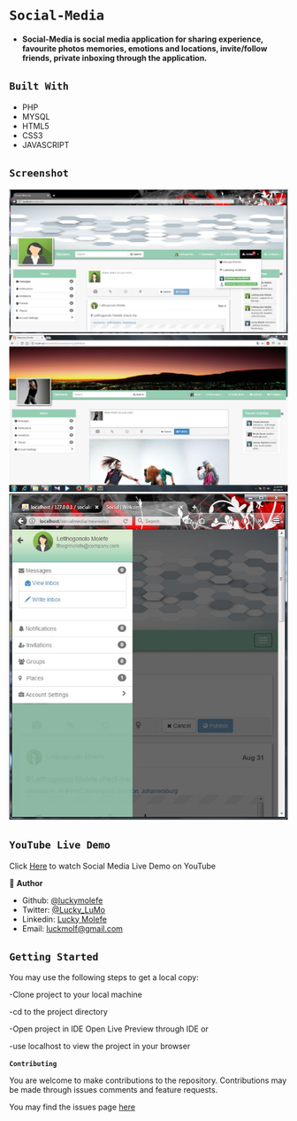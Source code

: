 # `Social-Media`

- __Social-Media is social media application for sharing experience, favourite photos memories, emotions and locations, invite/follow friends, private inboxing through the application.__

## `Built With`

- PHP
- MYSQL
- HTML5
- CSS3
- JAVASCRIPT


## `Screenshot`
![](invitesList.JPG)
![](smedia_updated.JPG)
![](messageInboxSidebar.JPG)

<!--
## `Live Demo`
 Click [here](https://mystifying-tereshkova-9e3c32.netlify.app) for Live Demo
 -->
 
 ## `YouTube Live Demo`
 Click [Here](https://www.youtube.com/watch?v=X2FBVVr14p4) to watch Social Media Live Demo on YouTube
 
 👤 **Author**

- Github: [@luckymolefe](https://github.com/luckymolefe)
- Twitter: [@Lucky_LuMo](https://twitter.com/Lucky_LuMo)
- Linkedin: [Lucky Molefe](https://www.linkedin.com/in/luck-molefe-02767092/)
- Email: luckmolf@gmail.com

## `Getting Started`

You may use the following steps to get a local copy:

-Clone project to your local machine 

-cd to the project directory 

-Open project in IDE Open Live Preview through IDE or

-use localhost to view the project in your browser

**`Contributing`**

You are welcome to make contributions to the repository. Contributions may be made through issues comments and feature requests.

You may find the issues page [here](https://github.com/luckymolefe/Social-Media/issues)
